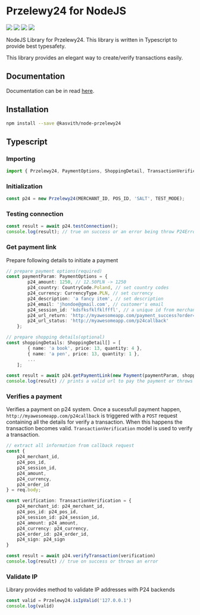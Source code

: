 # Przelewy24 for NodeJS

![](https://img.shields.io/github/workflow/status/kasvith/node-przelewy24/Build) ![](https://img.shields.io/github/license/kasvith/node-przelewy24) ![](https://img.shields.io/npm/v/@kasvith/node-przelewy24) ![](https://img.shields.io/github/last-commit/kasvith/node-przelewy24)

NodeJS Library for Przelewy24. This library is written in Typescript to provide
best typesafety.

This library provides an elegant way to create/verify transactions easily.

## Documentation

Documentation can be in read [here](https://kasvith.github.io/node-przelewy24).

## Installation

```bash
npm install --save @kasvith/node-przelewy24
```

## Typescript

### Importing

```typescript
import { Przelewy24, PaymentOptions, ShoppingDetail, TransactionVerification } from '@kasvith/node-przelewy24';
```

### Initialization

```typescript
const p24 = new Przelewy24(MERCHANT_ID, POS_ID, 'SALT', TEST_MODE);
```

### Testing connection

```typescript
const result = await p24.testConnection();
console.log(result); // true on success or an error being throw P24Error
```

### Get payment link

Prepare following details to initiate a payment

```typescript
// prepare payment options(required)
const paymentParam: PaymentOptions = {
        p24_amount: 1250, // 12.50PLN -> 1250
        p24_country: CountryCode.Poland, // set country codes
        p24_currency: CurrencyType.PLN, // set currency
        p24_description: 'a fancy item', // set description
        p24_email: 'jhondoe@gmail.com', // customer's email
        p24_session_id: 'kdsfksfklfklfffl', // a unique id from merchant's system
        p24_url_return: 'http://myawesomeapp.com/payment_success?order=abc', // return user to following url after a valid transaction
        p24_url_status: 'http://myawesomeapp.com/p24callback'
    };

// prepare shopping details(optional)
const shoppingDetails: ShoppingDetail[] = [
        { name: 'a book', price: 13, quantity: 4 },
        { name: 'a pen', price: 13, quantity: 1 },
        ...
    ];

const result = await p24.getPaymentLink(new Payment(paymentParam, shoppingDetails));
console.log(result) // prints a valid url to pay the payment or throws an error
```

### Verifies a payment

Verifies a payment on p24 system. Once a sucessfull payment happen, `http://myawesomeapp.com/p24callback` is triggered with a `POST` request containing all the details for verify a transaction. When this happens the transaction becomes valid. `TransactionVerification` model is used to verify a transaction.

```typescript
// extract all information from callback request
const {
    p24_merchant_id,
    p24_pos_id,
    p24_session_id,
    p24_amount,
    p24_currency,
    p24_order_id
} = req.body;

const verification: TransactionVerification = {
    p24_merchant_id: p24_merchant_id,
    p24_pos_id: p24_pos_id,
    p24_session_id: p24_session_id,
    p24_amount: p24_amount,
    p24_currency: p24_currency,
    p24_order_id: p24_order_id,
    p24_sign: p24_sign
}

const result = await p24.verifyTransaction(verification)
console.log(result) // true on success or throws an error

```

### Validate IP

Library provides method to validate IP addresses with P24 backends

```typescript
const valid = Przelewy24.isIpValid('127.0.0.1')
console.log(valid)
```

